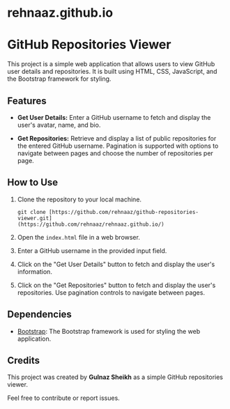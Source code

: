 # rehnaaz.github.io

# GitHub Repositories Viewer

This project is a simple web application that allows users to view GitHub user details and repositories. It is built using HTML, CSS, JavaScript, and the Bootstrap framework for styling.

## Features

- **Get User Details:** Enter a GitHub username to fetch and display the user's avatar, name, and bio.

- **Get Repositories:** Retrieve and display a list of public repositories for the entered GitHub username. Pagination is supported with options to navigate between pages and choose the number of repositories per page.

## How to Use

1. Clone the repository to your local machine.
    ```
    git clone [https://github.com/rehnaaz/github-repositories-viewer.git]
    (https://github.com/rehnaaz/rehnaaz.github.io/)
    ```

2. Open the `index.html` file in a web browser.

3. Enter a GitHub username in the provided input field.

4. Click on the "Get User Details" button to fetch and display the user's information.

5. Click on the "Get Repositories" button to fetch and display the user's repositories. Use pagination controls to navigate between pages.

## Dependencies

- [Bootstrap](https://getbootstrap.com): The Bootstrap framework is used for styling the web application.

## Credits

This project was created by **Gulnaz Sheikh** as a simple GitHub repositories viewer.

Feel free to contribute or report issues.


